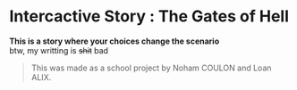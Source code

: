 # Intercactive Story : The Gates of Hell
**This is a story where your choices change the scenario**<br>
btw, my writting is ~~shit~~ bad

>This was made as a school project by Noham COULON and Loan ALIX.

